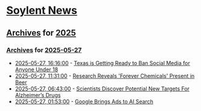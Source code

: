 # [Soylent News](../../../README.md)

## [Archives](../../index.md) for [2025](../index.md)

### [Archives](../../index.md) for [2025-05-27](index.md)

* [2025-05-27, 16:16:00](https://soylentnews.org/article.pl?sid=25/05/27/1132236&from=rss) - [Texas is Getting Ready to Ban Social Media for Anyone Under 18](https://soylentnews.org/article.pl?sid=25/05/27/1132236&from=rss)
* [2025-05-27, 11:31:00](https://soylentnews.org/article.pl?sid=25/05/27/0520206&from=rss) - [Research Reveals 'Forever Chemicals' Present in Beer](https://soylentnews.org/article.pl?sid=25/05/27/0520206&from=rss)
* [2025-05-27, 06:43:00](https://soylentnews.org/article.pl?sid=25/05/27/0515241&from=rss) - [Scientists Discover Potential New Targets For Alzheimer’s Drugs](https://soylentnews.org/article.pl?sid=25/05/27/0515241&from=rss)
* [2025-05-27, 01:53:00](https://soylentnews.org/article.pl?sid=25/05/25/2124211&from=rss) - [Google Brings Ads to AI Search](https://soylentnews.org/article.pl?sid=25/05/25/2124211&from=rss)
